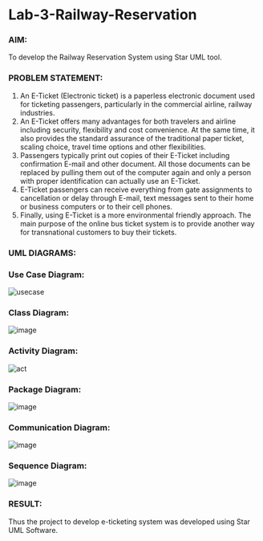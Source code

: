 # Lab-3-Railway-Reservation

### AIM:
To develop the Railway Reservation System using Star UML tool.
### PROBLEM STATEMENT:
1. An E-Ticket (Electronic ticket) is a paperless electronic document used for ticketing
passengers, particularly in the commercial airline, railway industries.
2. An E-Ticket offers many advantages for both travelers and airline including security,
flexibility and cost convenience. At the same time, it also provides the standard assurance of
the traditional paper ticket, scaling choice, travel time options and other flexibilities.
3. Passengers typically print out copies of their E-Ticket including confirmation E-mail
and other document. All those documents can be replaced by pulling them out of the computer
again and only a person with proper identification can actually use an E-Ticket.
4. E-Ticket passengers can receive everything from gate assignments to cancellation or
delay through E-mail, text messages sent to their home or business computers or to their cell
phones.
5. Finally, using E-Ticket is a more environmental friendly approach. The main purpose
of the online bus ticket system is to provide another way for transnational customers to buy
their tickets.
### UML DIAGRAMS:
### Use Case Diagram:
![usecase](https://github.com/pradeepsiva20/Lab-3-Railway-Reservation/assets/120539823/d68b5993-376e-4264-91bc-6ae62fb49488)

### Class Diagram:
![image](https://github.com/Selvakumar525/Lab-3-Railway-Reservation/assets/120643262/9bd2d6ca-fdee-4c07-b985-e97bd413e2a1)
### Activity Diagram:
![act](https://github.com/pradeepsiva20/Lab-3-Railway-Reservation/assets/120539823/27c03d97-9cee-4b69-af91-861e8b474b95)


### Package Diagram:
![image](https://github.com/Selvakumar525/Lab-3-Railway-Reservation/assets/120643262/a2f8e4fd-56cd-43cd-a74b-8c09a5d16cb4)

### Communication Diagram:
![image](https://github.com/Selvakumar525/Lab-3-Railway-Reservation/assets/120643262/435df004-0e34-464d-a03a-14f6e758bf48)

### Sequence Diagram:
![image](https://github.com/Selvakumar525/Lab-3-Railway-Reservation/assets/120643262/85d44fa6-c693-4152-a636-05ed543940ea)

### RESULT:
Thus the project to develop e-ticketing system was developed using Star UML Software.
